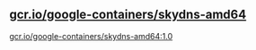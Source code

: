 
[gcr.io/google-containers/skydns-amd64](https://hub.docker.com/r/anjia0532/google-containers.skydns-amd64/tags/)
-----


[gcr.io/google-containers/skydns-amd64:1.0](https://hub.docker.com/r/anjia0532/google-containers.skydns-amd64/tags/)


